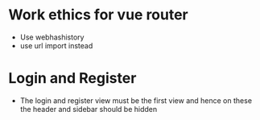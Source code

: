 # Work ethics for vue router

- Use webhashistory
- use url import instead

# Login and Register

- The login and register view must be the first view and hence on these the header and sidebar should be hidden

